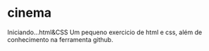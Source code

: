 # cinema
Iniciando...html&amp;CSS
Um pequeno exercicio de html e css, além de conhecimento na ferramenta github.
